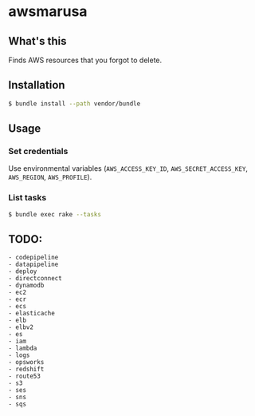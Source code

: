 # awsmarusa

## What's this

Finds AWS resources that you forgot to delete.

## Installation

```sh
$ bundle install --path vendor/bundle
```

## Usage

### Set credentials

Use environmental variables (`AWS_ACCESS_KEY_ID`, `AWS_SECRET_ACCESS_KEY`, `AWS_REGION`, `AWS_PROFILE`).

### List tasks

```sh
$ bundle exec rake --tasks
```

## TODO:

```
- codepipeline
- datapipeline
- deploy
- directconnect
- dynamodb
- ec2
- ecr
- ecs
- elasticache
- elb
- elbv2
- es
- iam
- lambda
- logs
- opsworks
- redshift
- route53
- s3
- ses
- sns
- sqs
```
